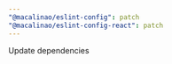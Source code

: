 ```yaml
---
"@macalinao/eslint-config": patch
"@macalinao/eslint-config-react": patch
---
```


Update dependencies
